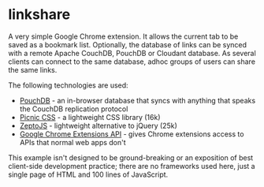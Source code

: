 # linkshare

A very simple Google Chrome extension. It allows the current tab to be saved as a bookmark list. Optionally, the database of links can be synced with a remote Apache CouchDB, PouchDB or Cloudant database. As several clients can connect to the same database, adhoc groups of users can share the same links.

The following technologies are used:

* [PouchDB](https://pouchdb.com) - an in-browser database that syncs with anything that speaks the CouchDB replication protocol
* [Picnic CSS](http://picnicss.com/) - a lightweight CSS library  (16k)
* [ZeptoJS](http://zeptojs.com/) - lightweight alternative to jQuery (25k)
* [Google Chrome Extensions API](https://developer.chrome.com/extensions/api_index) - gives Chrome extensions access to APIs that normal web apps don't

This example isn't designed to be ground-breaking or an exposition of best client-side development practice; there are no frameworks used here, just a single page of HTML and 100 lines of JavaScript. 

